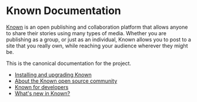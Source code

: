 # Known Documentation

[Known](https://withknown.com)  is an open publishing and collaboration platform that allows anyone to share their stories using many types of media. Whether you are publishing as a group, or just as an individual, Known allows you to post to a site that you really own, while reaching your audience wherever they might be.

This is the canonical documentation for the project.

* [Installing and upgrading Known](install/index.md)
* [About the Known open source community](community/index.md)
* [Known for developers](developers/index.md)
* [What's new in Known?](changelog.md)